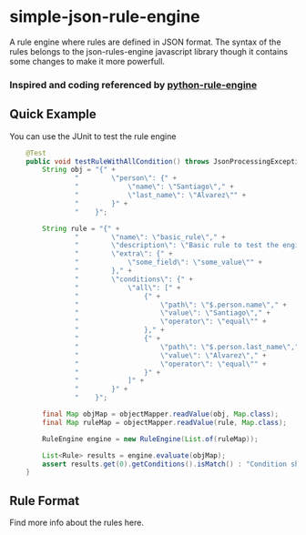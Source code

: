 # simple-json-rule-engine
A rule engine where rules are defined in JSON format. The syntax of the rules belongs to the json-rules-engine javascript library though it contains some changes to make it more powerfull.
### Inspired and coding referenced by [python-rule-engine](https://github.com/santalvarez/python-rule-engine)
## Quick Example
You can use the JUnit to test the rule engine
```Java
    @Test
    public void testRuleWithAllCondition() throws JsonProcessingException {
        String obj = "{" +
                "        \"person\": {" +
                "            \"name\": \"Santiago\"," +
                "            \"last_name\": \"Alvarez\"" +
                "        }" +
                "    }";

        String rule = "{" +
                "        \"name\": \"basic_rule\"," +
                "        \"description\": \"Basic rule to test the engine\"," +
                "        \"extra\": {" +
                "            \"some_field\": \"some_value\"" +
                "        }," +
                "        \"conditions\": {" +
                "            \"all\": [" +
                "                {" +
                "                    \"path\": \"$.person.name\"," +
                "                    \"value\": \"Santiago\"," +
                "                    \"operator\": \"equal\"" +
                "                }," +
                "                {" +
                "                    \"path\": \"$.person.last_name\"," +
                "                    \"value\": \"Alvarez\"," +
                "                    \"operator\": \"equal\"" +
                "                }" +
                "            ]" +
                "        }" +
                "    }";

        final Map objMap = objectMapper.readValue(obj, Map.class);
        final Map ruleMap = objectMapper.readValue(rule, Map.class);

        RuleEngine engine = new RuleEngine(List.of(ruleMap));

        List<Rule> results = engine.evaluate(objMap);
        assert results.get(0).getConditions().isMatch() : "Condition should match!";
    }
```

## Rule Format
Find more info about the rules here.
